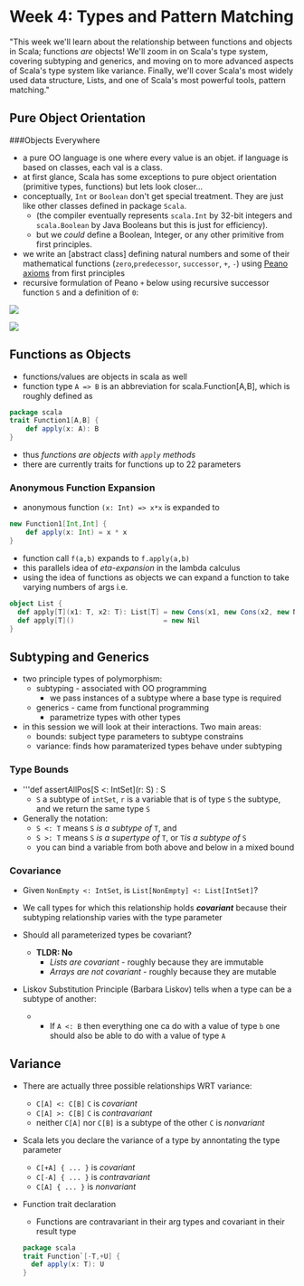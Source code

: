 # Week 4: Types and Pattern Matching

"This week we'll learn about the relationship between functions and objects in Scala; functions *are* objects! We'll zoom in on Scala's type system, covering subtyping and generics, and moving on to more advanced aspects of Scala's type system like variance. Finally, we'll cover Scala's most widely used data structure, Lists, and one of Scala's most powerful tools, pattern matching."

## Pure Object Orientation

###Objects Everywhere

+ a pure OO language is one where every value is an objet. if language is based on classes, each val is a class.
+ at first glance, Scala has some exceptions to pure object orientation (primitive types, functions) but lets look closer...
+ conceptually, ```Int``` or ```Boolean``` don't get special treatment. They are just like other classes defined in package ```Scala```. 
  + (the compiler eventually represents ```scala.Int``` by 32-bit integers and ```scala.Boolean``` by Java Booleans but this is just for efficiency).
  + but we *could* define a Boolean, Integer, or any other primitive from first principles.
+ we write an [abstract class] defining natural numbers and some of their mathematical functions (```zero```,```predecessor```, ```successor```, ```+```, ```-```) using [Peano axioms](https://en.wikipedia.org/wiki/Peano_axioms) from first principles
+ recursive formulation of Peano ```+``` below using recursive successor function ```S``` and a definition of ```0```: 

![](https://wikimedia.org/api/rest_v1/media/math/render/svg/80857d5980826ae352be5a7cd8eb9cb70bdf5843) 

![](https://wikimedia.org/api/rest_v1/media/math/render/svg/8df6ed7e94da6b405e499cd8219faa8ec6f14f68)

## Functions as Objects

+ functions/values are objects in scala as well
+ function type ```A => B``` is an abbreviation for scala.Function[A,B], which is roughly defined as 

```scala
package scala
trait Function1[A,B] {
    def apply(x: A): B
}
```

+ thus *functions are objects with ```apply``` methods*
+ there are currently traits for functions up to 22 parameters

### Anonymous Function Expansion
+ anonymous function ```(x: Int) => x*x``` is expanded to 

```scala
new Function1[Int,Int] {
    def apply(x: Int) = x * x
}
```

+ function call ```f(a,b)``` expands to ```f.apply(a,b)```
+ this parallels idea of *eta-expansion* in the lambda calculus
+ using the idea of functions as objects we can expand a function to take varying numbers of args i.e.

```scala
object List {
  def apply[T](x1: T, x2: T): List[T] = new Cons(x1, new Cons(x2, new Nil))
  def apply[T]()                      = new Nil
}
```

## Subtyping and Generics

+ two principle types of polymorphism:
  + subtyping - associated with OO programming
    + we pass instances of a subtype where a base type is required
  + generics - came from functional programming
    + parametrize types with other types
+ in this session we will look at their interactions. Two main areas:
  + bounds: subject type parameters to subtype constrains
  + variance: finds how paramaterized types behave under subtyping

### Type Bounds

+ '''def assertAllPos[S <: IntSet](r: S) : S
  + ```S``` a subtype of ```intSet```, ```r``` is a variable that is of type ```S``` the subtype, and we return the same type ```S``` 
+ Generally the notation:
  + ```S <: T``` means ```S``` *is a subtype of* ```T```, and
  + ```S >: T``` means ```S``` *is a supertype of* ```T```, or ```T```*is a subtype of* ```S```
  + you can bind a variable from both above and below in a mixed bound

### Covariance

+ Given ```NonEmpty <: IntSet```, is ```List[NonEmpty] <: List[IntSet]```?
+ We call types for which this relationship holds ***covariant*** because their subtyping relationship varies with the type parameter
+ Should all parameterized types be covariant? 
  + **TLDR: No**
    + *Lists are covariant* - roughly because they are immutable
    + *Arrays are not covariant* - roughly because they are mutable

+ Liskov Substitution Principle (Barbara Liskov) tells when a type can be a subtype of another:
  + * If ```A <: B``` then everything one ca do with a value of type ```b``` one should also be able to do with a value of type ```A```
  
## Variance

+ There are actually three possible relationships WRT variance:
  + ```C[A] <: C[B]```    ```C``` is *covariant*
  + ```C[A] >: C[B]```    ```C``` is *contravariant*
  + neither ```C[A]``` nor ```C[B]``` is a subtype of the other    ```C``` is *nonvariant*
+ Scala lets you declare the variance of a type by annontating the type parameter
  + ```C[+A] { ... }``` is *covariant*
  + ```C[-A] { ... }``` is *contravariant*
  + ```C[A] { ... }``` is *nonvariant*
+ Function trait declaration
  + Functions are contravariant in their arg types and covariant in their result type
  
  ```scala
  package scala
  trait Function`[-T,+U] {
    def apply(x: T): U 
  }
  ```
  
